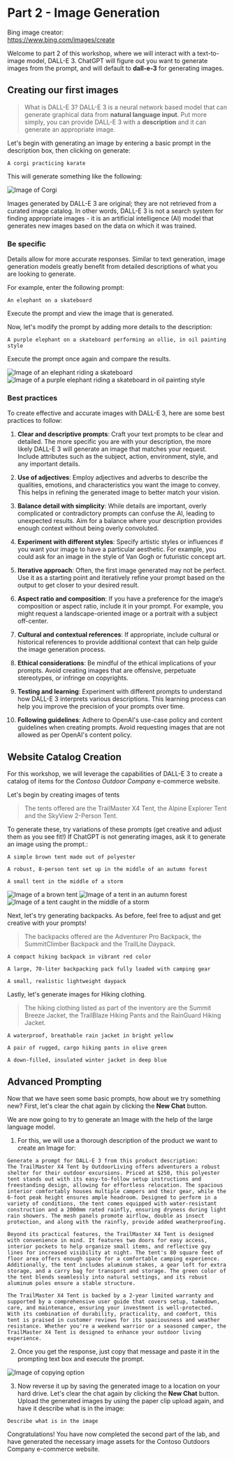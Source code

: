 # Part 2 - Image Generation

Bing image creator:  
https://www.bing.com/images/create  

Welcome to part 2 of this workshop, where we will interact with a text-to-image model, DALL-E 3. ChatGPT will figure out you want to generate images from the prompt, and will default to **dall-e-3** for generating images.

## Creating our first images

> What is DALL-E 3? DALL-E 3 is a neural network based model that can generate graphical data from **natural language input**. Put more simply, you can provide DALL-E 3 with a **description** and it can generate an appropriate image.

Let's begin with generating an image by entering a basic prompt in the description box, then clicking on generate:


```A corgi practicing karate```


This will generate something like the following:

![Image of Corgi](./Images/corgi.webp)

Images generated by DALL-E 3 are original; they are not retrieved from a curated image catalog. In other words, DALL-E 3 is not a search system for finding appropriate images - it is an artificial intelligence (AI) model that generates new images based on the data on which it was trained.

### Be specific

Details allow for more accurate responses. Similar to text generation, image generation models greatly benefit from detailed descriptions of what you are looking to generate.

For example, enter the following prompt:


```An elephant on a skateboard```


Execute the prompt and view the image that is generated.

Now, let's modify the prompt by adding more details to the description:


```A purple elephant on a skateboard performing an ollie, in oil painting style```


Execute the prompt once again and compare the results.

![Image of an elephant riding a skateboard](./Images/elephant.webp) ![Image of a purple elephant riding a skateboard in oil painting style](./Images/pink-elephant.webp)

### Best practices

To create effective and accurate images with DALL-E 3, here are some best practices to follow:

1. **Clear and descriptive prompts**: Craft your text prompts to be clear and detailed. The more specific you are with your description, the more likely DALL-E 3 will generate an image that matches your request. Include attributes such as the subject, action, environment, style, and any important details.

1. **Use of adjectives**: Employ adjectives and adverbs to describe the qualities, emotions, and characteristics you want the image to convey. This helps in refining the generated image to better match your vision.

1. **Balance detail with simplicity**: While details are important, overly complicated or contradictory prompts can confuse the AI, leading to unexpected results. Aim for a balance where your description provides enough context without being overly convoluted.

1. **Experiment with different styles**: Specify artistic styles or influences if you want your image to have a particular aesthetic. For example, you could ask for an image in the style of Van Gogh or futuristic concept art.

1. **Iterative approach**: Often, the first image generated may not be perfect. Use it as a starting point and iteratively refine your prompt based on the output to get closer to your desired result.

1. **Aspect ratio and composition**: If you have a preference for the image’s composition or aspect ratio, include it in your prompt. For example, you might request a landscape-oriented image or a portrait with a subject off-center.

1. **Cultural and contextual references**: If appropriate, include cultural or historical references to provide additional context that can help guide the image generation process.

1. **Ethical considerations**: Be mindful of the ethical implications of your prompts. Avoid creating images that are offensive, perpetuate stereotypes, or infringe on copyrights.

1. **Testing and learning**: Experiment with different prompts to understand how DALL-E 3 interprets various descriptions. This learning process can help you improve the precision of your prompts over time.

1. **Following guidelines**: Adhere to OpenAI's use-case policy and content guidelines when creating prompts. Avoid requesting images that are not allowed as per OpenAI's content policy.

## Website Catalog Creation

For this workshop, we will leverage the capabilities of DALL-E 3 to create a catalog of items for the *Contoso Outdoor Company* e-commerce website.

Let's begin by creating images of tents

>The tents offered are the TrailMaster X4 Tent, the Alpine Explorer Tent and the SkyView 2-Person Tent.

To generate these, try variations of these prompts (get creative and adjust them as you see fit!) If ChatGPT is not generating images, ask it to generate an image using the prompt.:

```A simple brown tent made out of polyester```



```A robust, 8-person tent set up in the middle of an autumn forest```



```A small tent in the middle of a storm```


![Image of a brown tent](./Images/brown-tent.webp) ![Image of a tent in an autumn forest](./Images/robust-tent.webp) ![Image of a tent caught in the middle of a storm](./Images/storm-tent.webp)

Next, let's try generating backpacks. As before, feel free to adjust and get creative with your prompts!

> The backpacks offered are the Adventurer Pro Backpack, the SummitClimber Backpack and the TrailLite Daypack.


```A compact hiking backpack in vibrant red color```

```A large, 70-liter backpacking pack fully loaded with camping gear```

```A small, realistic lightweight daypack```


Lastly, let's generate images for Hiking clothing.

> The hiking clothing listed as part of the inventory are the Summit Breeze Jacket, the TrailBlaze Hiking Pants and the RainGuard Hiking Jacket.

```A waterproof, breathable rain jacket in bright yellow```

```A pair of rugged, cargo hiking pants in olive green```

```A down-filled, insulated winter jacket in deep blue```

## Advanced Prompting

Now that we have seen some basic prompts, how about we try something new? First, let's clear the chat again by clicking the **New Chat** button.

We are now going to try to generate an Image with the help of the large language model.

1. For this, we will use a thorough description of the product we want to create an Image for:

```
Generate a prompt for DALL-E 3 from this product description:
The TrailMaster X4 Tent by OutdoorLiving offers adventurers a robust shelter for their outdoor excursions. Priced at $250, this polyester tent stands out with its easy-to-follow setup instructions and freestanding design, allowing for effortless relocation. The spacious interior comfortably houses multiple campers and their gear, while the 6-foot peak height ensures ample headroom. Designed to perform in a variety of conditions, the tent comes equipped with water-resistant construction and a 2000mm rated rainfly, ensuring dryness during light rain showers. The mesh panels promote airflow, double as insect protection, and along with the rainfly, provide added weatherproofing.

Beyond its practical features, the TrailMaster X4 Tent is designed with convenience in mind. It features two doors for easy access, interior pockets to help organize small items, and reflective guy lines for increased visibility at night. The tent's 80 square feet of floor area offers enough space for a comfortable camping experience. Additionally, the tent includes aluminum stakes, a gear loft for extra storage, and a carry bag for transport and storage. The green color of the tent blends seamlessly into natural settings, and its robust aluminum poles ensure a stable structure.

The TrailMaster X4 Tent is backed by a 2-year limited warranty and supported by a comprehensive user guide that covers setup, takedown, care, and maintenance, ensuring your investment is well-protected. With its combination of durability, practicality, and comfort, this tent is praised in customer reviews for its spaciousness and weather resistance. Whether you're a weekend warrior or a seasoned camper, the TrailMaster X4 Tent is designed to enhance your outdoor living experience.
```

2. Once you get the response, just copy that message and paste it in the prompting text box and execute the prompt.

![Image of copying option](./Images/gen-tent.webp)

3. Now reverse it up by saving the generated image to a location on your hard drive. Let's clear the chat again by clicking the **New Chat** button.
Upload the generated images by using the paper clip upload again, and have it describe what is in the image:

```
Describe what is in the image
```

Congratulations! You have now completed the second part of the lab, and have generated the necessary image assets for the Contoso Outdoors Company e-commerce website. 
